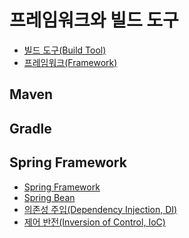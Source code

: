 # 프레임워크와 빌드 도구
- [빌드 도구(Build Tool)]()
- [프레임워크(Framework)]()
## Maven
## Gradle
## Spring Framework
- [Spring Framework]()
- [Spring Bean]()
- [의존성 주입(Dependency Injection, DI)]()
- [제어 반전(Inversion of Control, IoC)]()